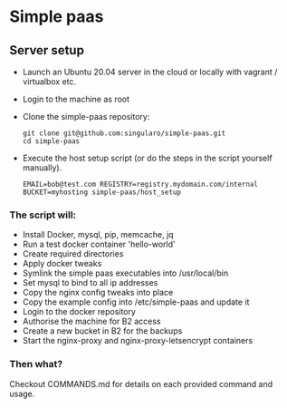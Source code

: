 
# Simple paas

## Server setup

- Launch an Ubuntu 20.04 server in the cloud or locally with vagrant / virtualbox etc.
- Login to the machine as root
- Clone the simple-paas repository:
  ```
  git clone git@github.com:singularo/simple-paas.git
  cd simple-paas
  ```

- Execute the host setup script (or do the steps in the script yourself manually).
  ```
  EMAIL=bob@test.com REGISTRY=registry.mydomain.com/internal BUCKET=myhosting simple-paas/host_setup
  ```
### The script will:

- Install Docker, mysql, pip, memcache, jq
- Run a test docker container 'hello-world'
- Create required directories
- Apply docker tweaks
- Symlink the simple paas executables into /usr/local/bin
- Set mysql to bind to all ip addresses
- Copy the nginx config tweaks into place
- Copy the example config into /etc/simple-paas and update it
- Login to the docker repository
- Authorise the machine for B2 access
- Create a new bucket in B2 for the backups
- Start the nginx-proxy and nginx-proxy-letsencrypt containers

### Then what?

Checkout COMMANDS.md for details on each provided command and usage.

